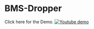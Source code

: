 # BMS-Dropper

Click here for the Demo.
[![Youtube demo](https://img.youtube.com/vi/8FmaAaSxUaM/0.jpg)](https://www.youtube.com/watch?v=8FmaAaSxUaM)

